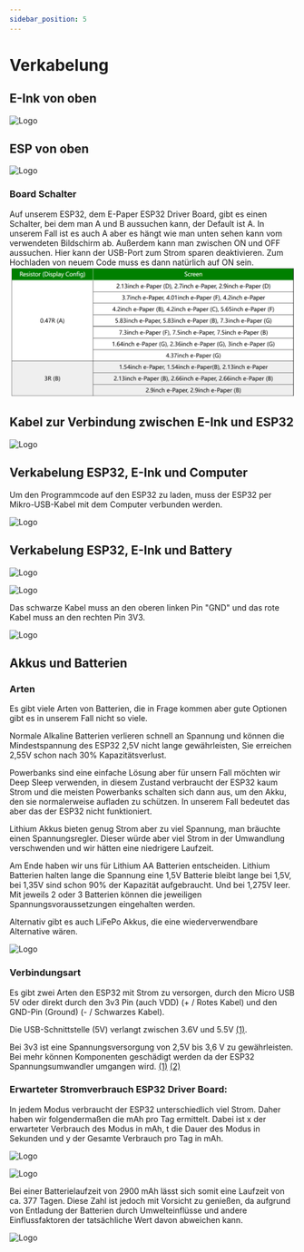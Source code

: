 ```yaml
---
sidebar_position: 5
---
```

# Verkabelung

## E-Ink von oben 

![Logo](/img/eink_top.jpg)

## ESP von oben

![Logo](/img/esp_top.jpg)

### Board Schalter
Auf unserem ESP32, dem E-Paper ESP32 Driver Board, gibt es einen Schalter, bei dem man A und B aussuchen kann, der Default ist A. In unserem Fall ist es auch A aber es hängt wie man unten sehen kann vom verwendeten Bildschirm ab. Außerdem kann man zwischen ON und OFF aussuchen. Hier kann der USB-Port zum Strom sparen deaktivieren. Zum Hochladen von neuem Code muss es dann natürlich auf ON sein. 
![A/B Modus](./absetting.png) 

## Kabel zur Verbindung zwischen E-Ink und ESP32

![Logo](/img/esp_eink_cable.jpg)

## Verkabelung ESP32, E-Ink und Computer

Um den Programmcode auf den ESP32 zu laden, muss der ESP32 per Mikro-USB-Kabel mit dem Computer verbunden werden.

![Logo](/img/esp_eink_laptop.jpg)


## Verkabelung ESP32, E-Ink und Battery

![Logo](/img/esp_eink_battery.jpg)

![Logo](/img/esp_pins.jpg)

Das schwarze Kabel muss an den oberen linken Pin "GND" und das rote Kabel muss an den rechten Pin 3V3.

![Logo](/img/esp_eink_pins.jpg)


## Akkus und Batterien

### Arten

Es gibt viele Arten von Batterien, die in Frage kommen aber gute Optionen gibt es in unserem Fall nicht so viele.  

Normale Alkaline Batterien verlieren schnell an Spannung und können die Mindestspannung des ESP32 2,5V nicht lange gewährleisten, Sie erreichen 2,55V schon nach 30% Kapazitätsverlust. 

Powerbanks sind eine einfache Lösung aber für unsern Fall möchten wir Deep Sleep verwenden, in diesem Zustand verbraucht der ESP32 kaum Strom und die meisten Powerbanks schalten sich dann aus, um den Akku, den sie normalerweise aufladen zu schützen. In unserem Fall bedeutet das aber das der ESP32 nicht funktioniert. 

Lithium Akkus bieten genug Strom aber zu viel Spannung, man bräuchte einen Spannungsregler. Dieser würde aber viel Strom in der Umwandlung verschwenden und wir hätten eine niedrigere Laufzeit.  

Am Ende haben wir uns für Lithium AA Batterien entscheiden. Lithium Batterien halten lange die Spannung eine 1,5V Batterie bleibt lange bei 1,5V, bei 1,35V sind schon 90% der Kapazität aufgebraucht. Und bei 1,275V leer. Mit jeweils 2 oder 3 Batterien können die jeweiligen Spannungsvoraussetzungen eingehalten werden. 

Alternativ gibt es auch LiFePo Akkus, die eine wiederverwendbare Alternative wären. 

![Logo](/img/akkus.jpg)

### Verbindungsart 

Es gibt zwei Arten den ESP32 mit Strom zu versorgen, durch den Micro USB 5V oder direkt durch den 3v3 Pin (auch VDD) (+ / Rotes Kabel) und den GND-Pin (Ground) (- / Schwarzes Kabel). 

Die USB-Schnittstelle (5V) verlangt zwischen 3.6V und 5.5V [(1)](https://www.waveshare.com/wiki/E-Paper_ESP32_Driver_Board). 

Bei 3v3 ist eine Spannungsversorgung von 2,5V bis 3,6 V zu gewährleisten. Bei mehr können Komponenten geschädigt werden da der ESP32 Spannungsumwandler umgangen wird. [(1)](https://www.radioshuttle.de/media/tech-infos/esp32-mit-batteriebetrieb/) [(2)](https://diyi0t.com/best-battery-for-esp32/)

### Erwarteter Stromverbrauch ESP32 Driver Board: 

In jedem Modus verbraucht der ESP32 unterschiedlich viel Strom. Daher haben wir folgendermaßen die mAh pro Tag ermittelt. Dabei ist x der erwarteter Verbrauch des Modus in mAh, t die Dauer des Modus in Sekunden und y der Gesamte Verbrauch pro Tag in mAh.

![Logo](/img/battery1.png)

![Logo](/img/battery2.png)

Bei einer Batterielaufzeit von 2900 mAh lässt sich somit eine Laufzeit von ca. 377 Tagen. Diese Zahl ist jedoch mit Vorsicht zu genießen, da aufgrund von Entladung der Batterien durch Umwelteinflüsse und andere Einflussfaktoren der tatsächliche Wert davon abweichen kann.

![Logo](/img/battery3.png)

